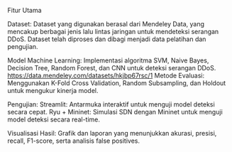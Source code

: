 Fitur Utama

Dataset:
Dataset yang digunakan berasal dari Mendeley Data, yang mencakup berbagai jenis lalu lintas jaringan untuk mendeteksi serangan DDoS. Dataset telah diproses dan dibagi menjadi data pelatihan dan pengujian.

Model Machine Learning: Implementasi algoritma SVM, Naive Bayes, Decision Tree, Random Forest, dan CNN untuk deteksi serangan DDoS. https://data.mendeley.com/datasets/hkjbp67rsc/1
Metode Evaluasi: Menggunakan K-Fold Cross Validation, Random Subsampling, dan Holdout untuk mengukur kinerja model.

Pengujian:
Streamlit: Antarmuka interaktif untuk menguji model deteksi secara cepat.
Ryu + Mininet: Simulasi SDN dengan Mininet untuk menguji model deteksi secara real-time.

Visualisasi Hasil: Grafik dan laporan yang menunjukkan akurasi, presisi, recall, F1-score, serta analisis false positives.
